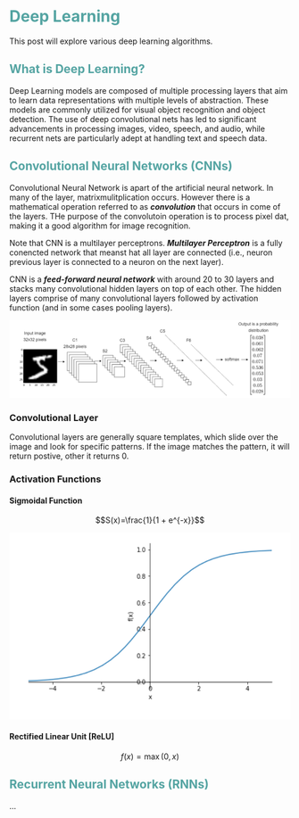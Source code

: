 # <span style="color: rgb(84, 164, 162)">Deep Learning</span> 
This post will explore various deep learning algorithms. 

## <span style="color: rgb(84, 164, 162)">What is Deep Learning?</span> 
Deep Learning models are composed of multiple processing layers that aim to learn data representations with multiple levels of abstraction. These models are commonly utilized for visual object recognition and object detection. The use of deep convolutional nets has led to significant advancements in processing images, video, speech, and audio, while recurrent nets are particularly adept at handling text and speech data.

## <span style="color: rgb(84, 164, 162)">Convolutional Neural Networks (CNNs)</span> 
Convolutional Neural Network is apart of the artificial neural network. In many of the layer, matrixmulitplication occurs. However there is a mathematical operation referred to as **_convolution_**  that occurs in come of the layers. THe purpose of the convolutoin operation is to process pixel dat, making it a good algorithm for image recognition. 

Note that CNN is a multilayer perceptrons. **_Multilayer Perceptron_** is a fully conencted network that meanst hat all layer are connected (i.e., neuron previous layer is connected to a neuron on the next layer). 

CNN is a **_feed-forward neural network_** with around 20 to 30 layers and stacks many convolutional hidden layers on top of each other. The hidden layers comprise of many convolutional layers followed by activation function (and in some cases pooling layers). 

![Image of fast.ai logo](../images/cnn-model.png)

### Convolutional Layer
Convolutional layers are generally square templates, which slide over the image and look for specific patterns. If the image matches the pattern, it will return postive, other it returns 0. 

### Activation Functions 
#### Sigmoidal Function
$$S(x)=\frac{1}{1 + e^{-x}}$$

![Image of fast.ai logo](../images/sigmoidal.png)

#### Rectified Linear Unit [ReLU]
$$f(x)=\max{(0, x)}$$

## <span style="color: rgb(84, 164, 162)">Recurrent Neural Networks (RNNs)</span> 
...
